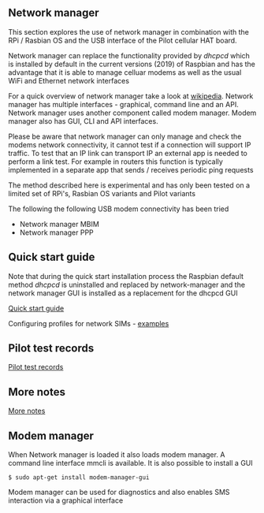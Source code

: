 ## Network manager

This section explores the use of network manager in combination with the RPi / Rasbian
 OS and the USB interface of the Pilot cellular HAT board.

Network manager can replace the functionality provided by *dhcpcd* which is installed
 by default in the current versions (2019) of Raspbian and has the advantage that it
 is able to manage celluar modems as well as the usual WiFi and Ethernet network interfaces

For a quick overview of network manager take a look at [wikipedia](https://en.wikipedia.org/wiki/NetworkManager).
 Network manager has multiple interfaces - graphical, command line and an API.
 Network manager uses another component called modem manager. Modem manager also has
 GUI, CLI and API interfaces. 

Please be aware that network manager can only manage and check the modems network connectivity, it
 cannot test if a connection will support IP traffic. To test that an IP link can transport IP an 
 external app is needed  to perform a link test.
 For example in routers this function is typically implemented in a separate 
 app that sends / receives periodic ping requests 

The method described here is experimental and has only been tested on a limited set of RPi's,
 Rasbian OS variants and Pilot variants 


The following the following USB modem connectivity has been tried
* Network manager MBIM
* Network manager PPP


## Quick start guide

Note that during the quick start installation process the Raspbian default 
 method *dhcpcd* is uninstalled and replaced by network-manager and the network manager GUI
 is installed as a replacement for the dhcpcd GUI

[Quick start guide](./Quickstart.md)


Configuring profiles for network SIMs - [examples](./simUse_info.md) 

## Pilot test records
[Pilot test records](test_configurationRecords.md)  


##  More notes
[More notes](./instructions_NetworkManagerMore.md)


## Modem manager
When Network manager is loaded it also loads modem manager.
 A command line interface mmcli is available. It is also possible to install 
 a GUI

```
$ sudo apt-get install modem-manager-gui
```

Modem manager can be used for diagnostics and also enables SMS interaction via a graphical interface

